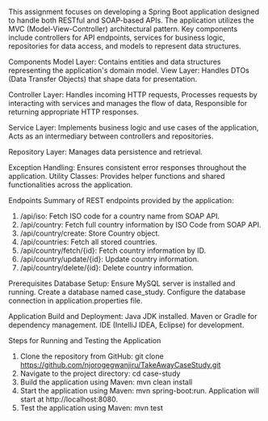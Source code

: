 This assignment focuses on developing a Spring Boot application designed to handle both RESTful and SOAP-based APIs. The application utilizes the MVC (Model-View-Controller) architectural pattern. Key components include controllers for API endpoints, services for business logic, repositories for data access, and models to represent data structures.

Components
Model Layer: Contains entities and data structures representing the application's domain model. View Layer: Handles DTOs (Data Transfer Objects) that shape data for presentation.

Controller Layer: Handles incoming HTTP requests, Processes requests by interacting with services and manages the flow of data, Responsible for returning appropriate HTTP responses.

Service Layer: Implements business logic and use cases of the application, Acts as an intermediary between controllers and repositories.

Repository Layer: Manages data persistence and retrieval.

Exception Handling: Ensures consistent error responses throughout the application. Utility Classes: Provides helper functions and shared functionalities across the application.

Endpoints
Summary of REST endpoints provided by the application:
1. /api/iso: Fetch ISO code for a country name from SOAP API.
2. /api/country: Fetch full country information by ISO Code from SOAP API.
3. /api/country/create: Store Country object.
4. /api/countries: Fetch all stored countries.
5. /api/country/fetch/{id}: Fetch country information by ID.
6. /api/country/update/{id}: Update country information.
7. /api/country/delete/{id}: Delete country information.

Prerequisites 
Database Setup:
    Ensure MySQL server is installed and running.
    Create a database named case_study.
    Configure the database connection in application.properties file.

Application Build and Deployment:
    Java JDK installed.
    Maven or Gradle for dependency management.
    IDE (IntelliJ IDEA, Eclipse) for development.

Steps for Running and Testing the Application
1. Clone the repository from GitHub:
    git clone https://github.com/njorogegwanjiru/TakeAwayCaseStudy.git
2. Navigate to the project directory:
    cd case-study
3. Build the application using Maven:
    mvn clean install
4. Start the application using Maven:
    mvn spring-boot:run. Application will start at http://localhost:8080.
5. Test the application using Maven:
    mvn test
